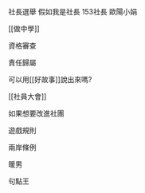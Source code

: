 社長選舉
假如我是社長
153社長 歐陽小娟


[[做中學]]

資格審查

責任歸屬

可以用[[好故事]]說出來嗎?

[[社員大會]]

如果想要改進社團

遊戲規則

兩岸條例

暖男

句點王
